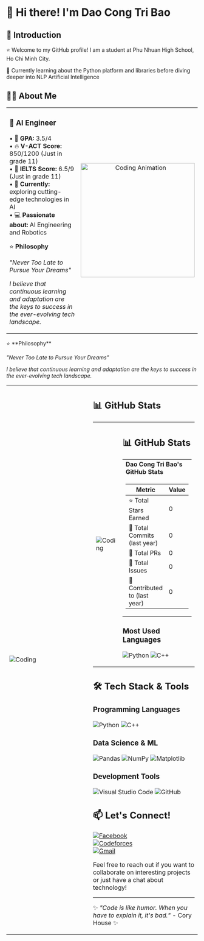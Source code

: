 # 👋 Hi there! I'm Dao Cong Tri Bao

## 🌱 Introduction

⭐ Welcome to my GitHub profile! I am a student at Phu Nhuan High School, Ho Chi Minh City.

🚀 Currently learning about the Python platform and libraries before diving deeper into NLP Artificial Intelligence

## 🧑‍💻 About Me

<div align="center">
<table width="100%">
<tr>
<td width="65%">

### 🚀 AI Engineer

• 🎯 **GPA:** 3.5/4  
• 🔥 **V-ACT Score:** 850/1200 (Just in grade 11)  
• 🏫 **IELTS Score:** 6.5/9 (Just in grade 11)  
• 🔬 **Currently:** exploring cutting-edge technologies in AI  
• 💻 **Passionate about:** AI Engineering and Robotics  

⭐ **Philosophy**

*"Never Too Late to Pursue Your Dreams"*

*I believe that continuous learning and adaptation are the keys to success in the ever-evolving tech landscape.*

</td>
<td width="35%" align="center" valign="middle">

<img src="https://camo.githubusercontent.com/6f7b76611449b965092aee7c4bf135e656f4e9416189c0b84020fd9853cd1f93/68747470733a2f2f6d656469612e67697068792e636f6d2f6d656469612f54456e586b637348725034596564436868412f67697068792e676966" width="300" height="300" alt="Coding Animation"/>

</td>
</tr>
</table>
</div>

</div>⭐ **Philosophy**

*"Never Too Late to Pursue Your Dreams"*

*I believe that continuous learning and adaptation are the keys to success in the ever-evolving tech landscape.*

</td>
<td width="50%">

</td>
</tr>
</table>

<table>
<tr>
<td width="50%">

![Coding](https://media.giphy.com/media/qgQUggAC3Pfv687qPC/giphy.gif)

</td>
<td width="50%">

## 📊 GitHub Stats

<table>
<tr>
<td width="50%">

![Coding](https://media.giphy.com/media/qgQUggAC3Pfv687qPC/giphy.gif)

</td>
<td width="50%">

## 📊 GitHub Stats

<div align="center">
<table>
<tr><td><b>Dao Cong Tri Bao's GitHub Stats</b></td></tr>
<tr><td>

| Metric | Value |
|--------|-------|
| ⭐ Total Stars Earned | 0 |
| 🔄 Total Commits (last year) | 0 |
| 📝 Total PRs | 0 |
| 🐛 Total Issues | 0 |
| 🤝 Contributed to (last year) | 0 |

</td></tr>
</table>
</div>

### Most Used Languages
![Python](https://img.shields.io/badge/Python-96.2%25-3776AB?style=flat-square&logo=python&logoColor=white)
![C++](https://img.shields.io/badge/C%2B%2B-3.8%25-00599C?style=flat-square&logo=c%2B%2B&logoColor=white)
</td>
</tr>
</table>

## 🛠️ Tech Stack & Tools

### Programming Languages
![Python](https://img.shields.io/badge/Python-3776AB?style=for-the-badge&logo=python&logoColor=white)
![C++](https://img.shields.io/badge/C%2B%2B-00599C?style=for-the-badge&logo=c%2B%2B&logoColor=white)

### Data Science & ML
![Pandas](https://img.shields.io/badge/Pandas-150458?style=for-the-badge&logo=pandas&logoColor=white)
![NumPy](https://img.shields.io/badge/NumPy-013243?style=for-the-badge&logo=numpy&logoColor=white)
![Matplotlib](https://img.shields.io/badge/Matplotlib-11557c?style=for-the-badge&logo=python&logoColor=white)

### Development Tools
![Visual Studio Code](https://img.shields.io/badge/VS%20Code-007ACC?style=for-the-badge&logo=visual-studio-code&logoColor=white)
![GitHub](https://img.shields.io/badge/GitHub-181717?style=for-the-badge&logo=github&logoColor=white)


## 📫 Let's Connect!
[![Facebook](https://img.shields.io/badge/Facebook-Visit-blue?logo=facebook)](https://www.facebook.com/tbao09x)  
[![Codeforces](https://img.shields.io/badge/Codeforces-Profile-orange?logo=codeforces)](https://codeforces.com/profile/Tbaoo)  
[![Gmail](https://img.shields.io/badge/Gmail-Contact-red?logo=gmail)](mailto:tridaocong@gmail.com)

Feel free to reach out if you want to collaborate on interesting projects or just have a chat about technology!

---
✨  *"Code is like humor. When you have to explain it, it's bad."* - Cory House ✨ 
